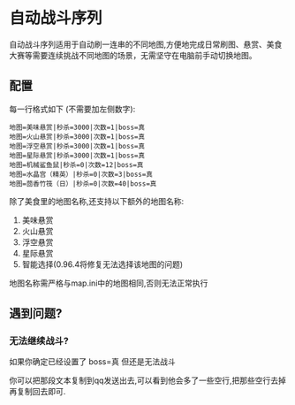# 自动战斗序列

<!-- ::: info
该功能在0.96.3起支持
:::

::: warning
当前版本的版本的自动战斗,存在一个BUG,可能导致无法组队(两个人单独开房).

需要到 自动公会任务界面勾选 ![alt text](./img/auto_fight_tip.png) 即可 (当然也可以自定义挂机岛屿以及区)

如果这个方法会让你卡在加入房间,那就取消勾选上面的这项,然后在二号玩家的游戏窗口的公会任务界面取消勾选"我是房主号",即可.

这个问题将在0.96.4修复.
::: -->


自动战斗序列适用于自动刷一连串的不同地图,方便地完成日常刷图、悬赏、美食大赛等需要连续挑战不同地图的场景，无需坚守在电脑前手动切换地图。

## 配置

每一行格式如下 (不需要加左侧数字):

```
地图=美味悬赏|秒杀=3000|次数=1|boss=真
地图=火山悬赏|秒杀=3000|次数=1|boss=真
地图=浮空悬赏|秒杀=3000|次数=1|boss=真
地图=星际悬赏|秒杀=3000|次数=1|boss=真
地图=机械鲨鱼鼠|秒杀=0|次数=12|boss=真
地图=水晶宫（精英）|秒杀=0|次数=3|boss=真
地图=茴香竹筏（日）|秒杀=0|次数=40|boss=真
```

除了美食里的地图名称,还支持以下额外的地图名称:

1. 美味悬赏
2. 火山悬赏
3. 浮空悬赏
4. 星际悬赏
5. 智能选择(0.96.4将修复无法选择该地图的问题)

地图名称需严格与map.ini中的地图相同,否则无法正常执行


## 遇到问题?

### 无法继续战斗?

如果你确定已经设置了 boss=真 但还是无法战斗

你可以把那段文本复制到qq发送出去,可以看到他会多了一些空行,把那些空行去掉再复制回去即可.

